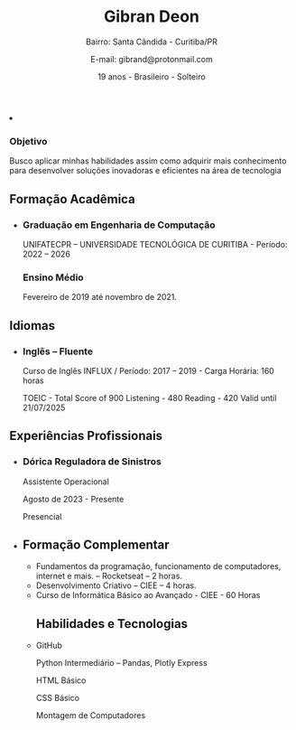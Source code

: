 <div class="container">
    <header>
        <h1>Gibran Deon</h1>
        <p>Bairro: Santa Cândida - Curitiba/PR</p>
        <p>E-mail: gibrand@protonmail.com</p>
        <p>19 anos - Brasileiro - Solteiro</p>
    </header>
<body>
    <li>
        <h3>Objetivo</h3>
        <p>Busco aplicar minhas habilidades assim como adquirir mais conhecimento para desenvolver
soluções inovadoras e eficientes na área de tecnologia</p>
    </li>

 <h2>Formação Acadêmica</h2>
<ul>
    <li>
        <h3>Graduação em Engenharia de Computação</h3>
        <p>UNIFATECPR – UNIVERSIDADE TECNOLÓGICA DE CURITIBA - Período: 2022 – 2026</p>
        <h3>Ensino Médio</h3>
        <p>Fevereiro de 2019 até novembro de 2021.</p>
    </li>
</ul>
    <h2>Idiomas</h2>
<ul>
    <li>
        <h3>Inglês – Fluente</h3>
    </li>
    <p>Curso de Inglês INFLUX / Período: 2017 – 2019 - Carga Horária: 160 horas</p>
    <p>TOEIC - Total Score of 900
    Listening - 480
    Reading - 420
    Valid until 21/07/2025</p>
</ul>
<h2>Experiências Profissionais</h2>
<ul>
    <li>
        <h3>Dórica Reguladora de Sinistros</h3>
        <p>Assistente Operacional</p>
        <p>Agosto de 2023 - Presente</p>
        <p>Presencial</p>
    </li>
    <li>
<h2>Formação Complementar</h2>
<ul>
    <li>Fundamentos da programação, funcionamento de computadores, internet e mais. – Rocketseat – 2 horas.</li>
    <li>Desenvolvimento Criativo – CIEE – 4 horas.</li>
    <li>Curso de Informática Básico ao Avançado - CIEE - 60 Horas</li>

<h2>Habilidades e Tecnologias</h2>
<li>
<p>GitHub</p>
<p>Python Intermediário – Pandas, Plotly Express</p>
<p>HTML Básico</p>
<p>CSS Básico</p>
<p>Montagem de Computadores</p>
</li>
</ul>
</body>
</div>
